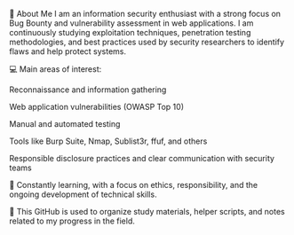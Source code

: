👋 About Me
I am an information security enthusiast with a strong focus on Bug Bounty and vulnerability assessment in web applications. I am continuously studying exploitation techniques, penetration testing methodologies, and best practices used by security researchers to identify flaws and help protect systems.

💻 Main areas of interest:

Reconnaissance and information gathering

Web application vulnerabilities (OWASP Top 10)

Manual and automated testing

Tools like Burp Suite, Nmap, Sublist3r, ffuf, and others

Responsible disclosure practices and clear communication with security teams

🧠 Constantly learning, with a focus on ethics, responsibility, and the ongoing development of technical skills.

📂 This GitHub is used to organize study materials, helper scripts, and notes related to my progress in the field.
